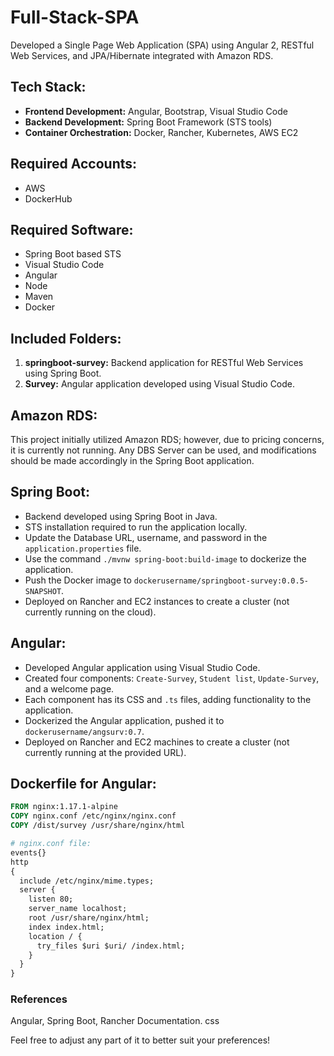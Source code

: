 # Full-Stack-SPA

Developed a Single Page Web Application (SPA) using Angular 2, RESTful Web Services, and JPA/Hibernate integrated with Amazon RDS.

## Tech Stack:

- **Frontend Development:** Angular, Bootstrap, Visual Studio Code
- **Backend Development:** Spring Boot Framework (STS tools)
- **Container Orchestration:** Docker, Rancher, Kubernetes, AWS EC2

## Required Accounts:

- AWS
- DockerHub

## Required Software:

- Spring Boot based STS
- Visual Studio Code
- Angular
- Node
- Maven
- Docker

## Included Folders:

1. **springboot-survey:** Backend application for RESTful Web Services using Spring Boot.
2. **Survey:** Angular application developed using Visual Studio Code.

## Amazon RDS:

This project initially utilized Amazon RDS; however, due to pricing concerns, it is currently not running. Any DBS Server can be used, and modifications should be made accordingly in the Spring Boot application.

## Spring Boot:

- Backend developed using Spring Boot in Java.
- STS installation required to run the application locally.
- Update the Database URL, username, and password in the `application.properties` file.
- Use the command `./mvnw spring-boot:build-image` to dockerize the application.
- Push the Docker image to `dockerusername/springboot-survey:0.0.5-SNAPSHOT`.
- Deployed on Rancher and EC2 instances to create a cluster (not currently running on the cloud).

## Angular:

- Developed Angular application using Visual Studio Code.
- Created four components: `Create-Survey`, `Student list`, `Update-Survey`, and a welcome page.
- Each component has its CSS and `.ts` files, adding functionality to the application.
- Dockerized the Angular application, pushed it to `dockerusername/angsurv:0.7`.
- Deployed on Rancher and EC2 machines to create a cluster (not currently running at the provided URL).

## Dockerfile for Angular:

```Dockerfile
FROM nginx:1.17.1-alpine
COPY nginx.conf /etc/nginx/nginx.conf
COPY /dist/survey /usr/share/nginx/html

# nginx.conf file:
events{}
http
{
  include /etc/nginx/mime.types;
  server {
    listen 80;
    server_name localhost;
    root /usr/share/nginx/html;
    index index.html;
    location / {
      try_files $uri $uri/ /index.html;
    }
  }
}
```


### References
Angular, Spring Boot, Rancher Documentation.
css

Feel free to adjust any part of it to better suit your preferences!
